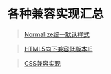 # 各种兼容实现汇总

> [Normalize统一默认样式](知识笔记/大前端/基础/CSS/CSS兼容/Normalize.CSS.md)

> [HTML5向下兼容低版本IE](知识笔记/大前端/基础/CSS/CSS兼容/html5shiv和respond.md)

> [CSS兼容实现](知识笔记/大前端/基础/CSS/CSS兼容/CSS兼容实现.md)
